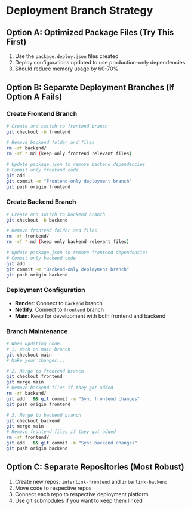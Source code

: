 # Deployment Branch Strategy

## Option A: Optimized Package Files (Try This First)
1. Use the `package.deploy.json` files created
2. Deploy configurations updated to use production-only dependencies
3. Should reduce memory usage by 60-70%

## Option B: Separate Deployment Branches (If Option A Fails)

### Create Frontend Branch
```bash
# Create and switch to frontend branch
git checkout -b frontend

# Remove backend folder and files
rm -rf backend/
rm -rf *.md (keep only frontend relevant files)

# Update package.json to remove backend dependencies
# Commit only frontend code
git add .
git commit -m "Frontend-only deployment branch"
git push origin frontend
```

### Create Backend Branch  
```bash
# Create and switch to backend branch
git checkout -b backend

# Remove frontend folder and files
rm -rf frontend/
rm -rf *.md (keep only backend relevant files)

# Update package.json to remove frontend dependencies
# Commit only backend code
git add .
git commit -m "Backend-only deployment branch"
git push origin backend
```

### Deployment Configuration
- **Render**: Connect to `backend` branch
- **Netlify**: Connect to `frontend` branch
- **Main**: Keep for development with both frontend and backend

### Branch Maintenance
```bash
# When updating code:
# 1. Work on main branch
git checkout main
# Make your changes...

# 2. Merge to frontend branch
git checkout frontend
git merge main
# Remove backend files if they got added
rm -rf backend/
git add . && git commit -m "Sync frontend changes"
git push origin frontend

# 3. Merge to backend branch  
git checkout backend
git merge main
# Remove frontend files if they got added
rm -rf frontend/
git add . && git commit -m "Sync backend changes"
git push origin backend
```

## Option C: Separate Repositories (Most Robust)
1. Create new repos: `interlink-frontend` and `interlink-backend`
2. Move code to respective repos
3. Connect each repo to respective deployment platform
4. Use git submodules if you want to keep them linked
